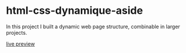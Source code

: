 # html-css-dynamique-aside
In this project I built a dynamic web page structure, combinable in larger projects.

[live preview](https://mohammedelmehdi.github.io/html-css-dynamique-aside/)
